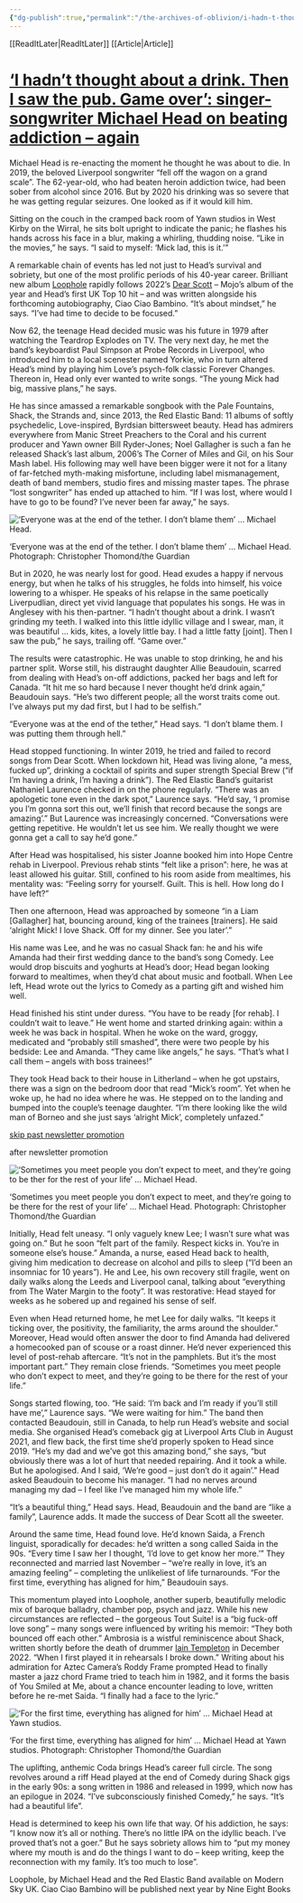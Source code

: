 ```yaml
---
{"dg-publish":true,"permalink":"/the-archives-of-oblivion/i-hadn-t-thought-about-a-drink-then-i-saw-the-pub-game-over-singer-songwriter-michael-head-on-beating-addiction-again/"}
---
```


[[ReadItLater\|ReadItLater]] [[Article\|Article]]

# [‘I hadn’t thought about a drink. Then I saw the pub. Game over’: singer-songwriter Michael Head on beating addiction – again](https://www.theguardian.com/music/article/2024/may/21/singer-songwriter-michael-head-loophole-ciao-ciao-bambino?utm_source=dlvr.it&utm_medium=facebook)

Michael Head is re-enacting the moment he thought he was about to die. In 2019, the beloved Liverpool songwriter “fell off the wagon on a grand scale”. The 62-year-old, who had beaten heroin addiction twice, had been sober from alcohol since 2016. But by 2020 his drinking was so severe that he was getting regular seizures. One looked as if it would kill him.

Sitting on the couch in the cramped back room of Yawn studios in West Kirby on the Wirral, he sits bolt upright to indicate the panic; he flashes his hands across his face in a blur, making a whirling, thudding noise. “Like in the movies,” he says. “I said to myself: ‘Mick lad, this is it.’”

A remarkable chain of events has led not just to Head’s survival and sobriety, but one of the most prolific periods of his 40-year career. Brilliant new album [Loophole](https://www.mojo4music.com/articles/new-music/michael-head-loophole-review/) rapidly follows 2022’s [Dear Scott](https://www.theguardian.com/music/2022/jun/05/michael-head-the-red-elastic-band-dear-scott-review-a-magical-record#:~:text=7-,Guardian%20Pick,of%20Head's%20humanity%20and%20experience.) – Mojo’s album of the year and Head’s first UK Top 10 hit – and was written alongside his forthcoming autobiography, Ciao Ciao Bambino. “It’s about mindset,” he says. “I’ve had time to decide to be focused.”

Now 62, the teenage Head decided music was his future in 1979 after watching the Teardrop Explodes on TV. The very next day, he met the band’s keyboardist Paul Simpson at Probe Records in Liverpool, who introduced him to a local scenester named Yorkie, who in turn altered Head’s mind by playing him Love’s psych-folk classic Forever Changes. Thereon in, Head only ever wanted to write songs. “The young Mick had big, massive plans,” he says.

He has since amassed a remarkable songbook with the Pale Fountains, Shack, the Strands and, since 2013, the Red Elastic Band: 11 albums of softly psychedelic, Love-inspired, Byrdsian bittersweet beauty. Head has admirers everywhere from Manic Street Preachers to the Coral and his current producer and Yawn owner Bill Ryder-Jones; Noel Gallagher is such a fan he released Shack’s last album, 2006’s The Corner of Miles and Gil, on his Sour Mash label. His following may well have been bigger were it not for a litany of far-fetched myth-making misfortune, including label mismanagement, death of band members, studio fires and missing master tapes. The phrase “lost songwriter” has ended up attached to him. “If I was lost, where would I have to go to be found? I’ve never been far away,” he says.

![‘Everyone was at the end of the tether. I don’t blame them’ … Michael Head.](https://i.guim.co.uk/img/media/3a9e25f0c561a470eb80bc3c2d4ec8d59b1ec13c/0_0_8192_5464/master/8192.jpg?width=445&dpr=1&s=none)

‘Everyone was at the end of the tether. I don’t blame them’ … Michael Head. Photograph: Christopher Thomond/the Guardian

But in 2020, he was nearly lost for good. Head exudes a happy if nervous energy, but when he talks of his struggles, he folds into himself, his voice lowering to a whisper. He speaks of his relapse in the same poetically Liverpudlian, direct yet vivid language that populates his songs. He was in Anglesey with his then-partner. “I hadn’t thought about a drink. I wasn’t grinding my teeth. I walked into this little idyllic village and I swear, man, it was beautiful … kids, kites, a lovely little bay. I had a little fatty \[joint\]. Then I saw the pub,” he says, trailing off. “Game over.”

The results were catastrophic. He was unable to stop drinking, he and his partner split. Worse still, his distraught daughter Allie Beaudouin, scarred from dealing with Head’s on-off addictions, packed her bags and left for Canada. “It hit me so hard because I never thought he’d drink again,” Beaudouin says. “He’s two different people; all the worst traits come out. I’ve always put my dad first, but I had to be selfish.”

“Everyone was at the end of the tether,” Head says. “I don’t blame them. I was putting them through hell.”

Head stopped functioning. In winter 2019, he tried and failed to record songs from Dear Scott. When lockdown hit, Head was living alone, “a mess, fucked up”, drinking a cocktail of spirits and super strength Special Brew (“if I’m having a drink, I’m having a drink”). The Red Elastic Band’s guitarist Nathaniel Laurence checked in on the phone regularly. “There was an apologetic tone even in the dark spot,” Laurence says. “He’d say, ‘I promise you I’m gonna sort this out, we’ll finish that record because the songs are amazing’.” But Laurence was increasingly concerned. “Conversations were getting repetitive. He wouldn’t let us see him. We really thought we were gonna get a call to say he’d gone.”

After Head was hospitalised, his sister Joanne booked him into Hope Centre rehab in Liverpool. Previous rehab stints “felt like a prison”: here, he was at least allowed his guitar. Still, confined to his room aside from mealtimes, his mentality was: “Feeling sorry for yourself. Guilt. This is hell. How long do I have left?”

Then one afternoon, Head was approached by someone “in a Liam \[Gallagher\] hat, bouncing around, king of the trainees \[trainers\]. He said ‘alright Mick! I love Shack. Off for my dinner. See you later’.”

His name was Lee, and he was no casual Shack fan: he and his wife Amanda had their first wedding dance to the band’s song Comedy. Lee would drop biscuits and yoghurts at Head’s door; Head began looking forward to mealtimes, when they’d chat about music and football. When Lee left, Head wrote out the lyrics to Comedy as a parting gift and wished him well.

Head finished his stint under duress. “You have to be ready \[for rehab\]. I couldn’t wait to leave.” He went home and started drinking again: within a week he was back in hospital. When he woke on the ward, groggy, medicated and “probably still smashed”, there were two people by his bedside: Lee and Amanda. “They came like angels,” he says. “That’s what I call them – angels with boss trainees!”

They took Head back to their house in Litherland – when he got upstairs, there was a sign on the bedroom door that read “Mick’s room”. Yet when he woke up, he had no idea where he was. He stepped on to the landing and bumped into the couple’s teenage daughter. “I’m there looking like the wild man of Borneo and she just says ‘alright Mick’, completely unfazed.”

[skip past newsletter promotion](https://www.theguardian.com/music/article/2024/may/21/singer-songwriter-michael-head-loophole-ciao-ciao-bambino?utm_source=dlvr.it&utm_medium=facebook#EmailSignup-skip-link-17)

after newsletter promotion

![‘Sometimes you meet people you don’t expect to meet, and they’re going to be ther for the rest of your life’ … Michael Head.](https://i.guim.co.uk/img/media/939eab12585a4cd8b32ed9ab5002130bdb735548/1208_0_5939_5464/master/5939.jpg?width=445&dpr=1&s=none)

‘Sometimes you meet people you don’t expect to meet, and they’re going to be there for the rest of your life’ … Michael Head. Photograph: Christopher Thomond/the Guardian

Initially, Head felt uneasy. “I only vaguely knew Lee; I wasn’t sure what was going on.” But he soon “felt part of the family. Respect kicks in. You’re in someone else’s house.” Amanda, a nurse, eased Head back to health, giving him medication to decrease on alcohol and pills to sleep (“I’d been an insomniac for 10 years”). He and Lee, his own recovery still fragile, went on daily walks along the Leeds and Liverpool canal, talking about “everything from The Water Margin to the footy”. It was restorative: Head stayed for weeks as he sobered up and regained his sense of self.

Even when Head returned home, he met Lee for daily walks. “It keeps it ticking over, the positivity, the familiarity, the arms around the shoulder.” Moreover, Head would often answer the door to find Amanda had delivered a homecooked pan of scouse or a roast dinner. He’d never experienced this level of post-rehab aftercare. “It’s not in the pamphlets. But it’s the most important part.” They remain close friends. “Sometimes you meet people who don’t expect to meet, and they’re going to be there for the rest of your life.”

Songs started flowing, too. “He said: ‘I’m back and I’m ready if you’ll still have me’,” Laurence says. “We were waiting for him.” The band then contacted Beaudouin, still in Canada, to help run Head’s website and social media. She organised Head’s comeback gig at Liverpool Arts Club in August 2021, and flew back, the first time she’d properly spoken to Head since 2019. “He’s my dad and we’ve got this amazing bond,” she says, “but obviously there was a lot of hurt that needed repairing. And it took a while. But he apologised. And I said, ‘We’re good – just don’t do it again’.” Head asked Beaudouin to become his manager. “I had no nerves around managing my dad – I feel like I’ve managed him my whole life.”

“It’s a beautiful thing,” Head says. Head, Beaudouin and the band are “like a family”, Laurence adds. It made the success of Dear Scott all the sweeter.

Around the same time, Head found love. He’d known Saida, a French linguist, sporadically for decades: he’d written a song called Saida in the 90s. “Every time I saw her I thought, ‘I’d love to get know her more.’” They reconnected and married last November – “we’re really in love, it’s an amazing feeling” – completing the unlikeliest of life turnarounds. “For the first time, everything has aligned for him,” Beaudouin says.

This momentum played into Loophole, another superb, beautifully melodic mix of baroque balladry, chamber pop, psych and jazz. While his new circumstances are reflected – the gorgeous Tout Suite! is a “big fuck-off love song” – many songs were influenced by writing his memoir: “They both bounced off each other.” Ambrosia is a wistful reminiscence about Shack, written shortly before the death of drummer [Iain Templeton](https://louderthanwar.com/iain-templeton-drummer-the-las-shack-rip/) in December 2022. “When I first played it in rehearsals I broke down.” Writing about his admiration for Aztec Camera’s Roddy Frame prompted Head to finally master a jazz chord Frame tried to teach him in 1982, and it forms the basis of You Smiled at Me, about a chance encounter leading to love, written before he re-met Saida. “I finally had a face to the lyric.”

![‘For the first time, everything has aligned for him’ … Michael Head at Yawn studios.](https://i.guim.co.uk/img/media/35daaa6548c44e2d8211920671e0ded2f9e741d4/0_0_8192_5464/master/8192.jpg?width=445&dpr=1&s=none)

‘For the first time, everything has aligned for him’ … Michael Head at Yawn studios. Photograph: Christopher Thomond/the Guardian

The uplifting, anthemic Coda brings Head’s career full circle. The song revolves around a riff Head played at the end of Comedy during Shack gigs in the early 90s: a song written in 1986 and released in 1999, which now has an epilogue in 2024. “I’ve subconsciously finished Comedy,” he says. “It’s had a beautiful life”.

Head is determined to keep his own life that way. Of his addiction, he says: “I know now it’s all or nothing. There’s no little IPA on the idyllic beach. I’ve proved that’s not a goer.” But he says sobriety allows him to “put my money where my mouth is and do the things I want to do – keep writing, keep the reconnection with my family. It’s too much to lose”.

Loophole, by Michael Head and the Red Elastic Band available on Modern Sky UK. Ciao Ciao Bambino will be published next year by Nine Eight Books